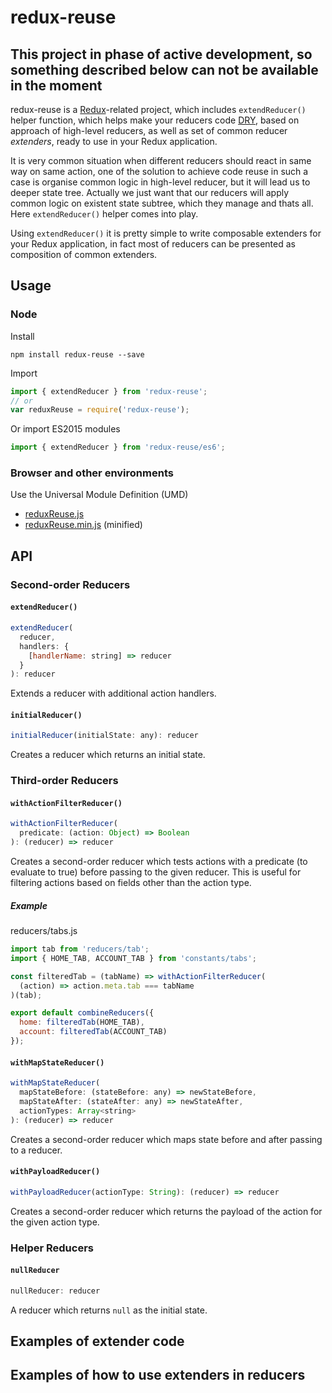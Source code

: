 # redux-reuse

## This project in phase of active development, so something described below can not be available in the moment

redux-reuse is a [Redux](https://github.com/reactjs/redux "Redux")-related project, which includes `extendReducer()` helper function, which helps make your reducers code [DRY](https://en.wikipedia.org/wiki/Don%27t_repeat_yourself "DRY"), based on approach of high-level reducers, as well as set of common reducer *extenders*, ready to use in your Redux application.

It is very common situation when different reducers should react in same way on same action, one of the solution to achieve code reuse in such a case is organise common logic in high-level reducer, but it will lead us to deeper state tree.
Actually we just want that our reducers will apply common logic on existent state subtree, which they manage and thats all. Here `extendReducer()` helper comes into play.

Using `extendReducer()` it is pretty simple to write composable extenders for your Redux application, in fact most of reducers can be presented as composition of common extenders.

## Usage

### Node

Install

```
npm install redux-reuse --save
```

Import
```javascript
import { extendReducer } from 'redux-reuse'; 
// or
var reduxReuse = require('redux-reuse');
```

Or import ES2015 modules
```javascript
import { extendReducer } from 'redux-reuse/es6';
```

### Browser and other environments

Use the Universal Module Definition (UMD)

- [reduxReuse.js](dist/reduxReuse.js)
- [reduxReuse.min.js](dist/reduxReuse.min.js) (minified)

## API

### Second-order Reducers

#### `extendReducer()`

```js
extendReducer(
  reducer,
  handlers: {
    [handlerName: string] => reducer
  }
): reducer
```

Extends a reducer with additional action handlers.

#### `initialReducer()`

```js
initialReducer(initialState: any): reducer
```

Creates a reducer which returns an initial state.

### Third-order Reducers

#### `withActionFilterReducer()`

```js
withActionFilterReducer(
  predicate: (action: Object) => Boolean
): (reducer) => reducer
```

Creates a second-order reducer which tests actions with a predicate (to evaluate to true) before passing to the given reducer. This is useful for filtering actions based on fields other than the action type.

##### Example

reducers/tabs.js

```js
import tab from 'reducers/tab';
import { HOME_TAB, ACCOUNT_TAB } from 'constants/tabs';

const filteredTab = (tabName) => withActionFilterReducer(
  (action) => action.meta.tab === tabName
)(tab);

export default combineReducers({
  home: filteredTab(HOME_TAB),
  account: filteredTab(ACCOUNT_TAB)
});
```

#### `withMapStateReducer()`

```js
withMapStateReducer(
  mapStateBefore: (stateBefore: any) => newStateBefore,
  mapStateAfter: (stateAfter: any) => newStateAfter,
  actionTypes: Array<string>
): (reducer) => reducer
```

Creates a second-order reducer which maps state before and after passing to a reducer.

#### `withPayloadReducer()`

```js
withPayloadReducer(actionType: String): (reducer) => reducer
```

Creates a second-order reducer which returns the payload of the action for the given action type.

### Helper Reducers

#### `nullReducer`

```js
nullReducer: reducer
```

A reducer which returns `null` as the initial state.

## Examples of extender code
## Examples of how to use extenders in reducers
